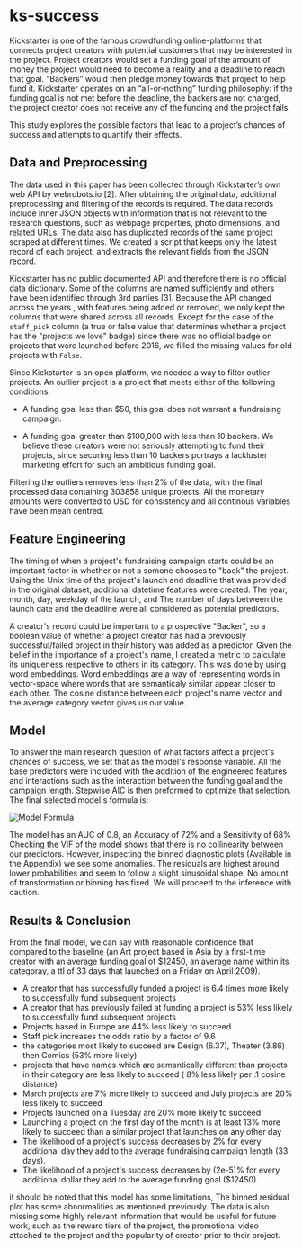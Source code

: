 # ks-success

Kickstarter is one of the famous crowdfunding online-platforms that connects project 
creators with potential customers that may be interested in the project. 
Project creators would set a funding goal of the amount of money the project would need to become a reality and a deadline to reach that goal. 
“Backers” would then pledge money towards that project to help fund it. 
Kickstarter operates on an “all-or-nothing” funding philosophy: if the funding goal is not met before the deadline, the backers are not charged, the project 
creator does not receive any of the funding and the project fails.

This study explores the possible factors that lead to a project’s chances of success and attempts to quantify their effects.

## Data and Preprocessing

The data used in this paper has been collected through Kickstarter’s own web API by webrobots.io [2].
After obtaining the original data, additional preprocessing and filtering of the records is required. 
The data records include inner JSON objects with information that is not relevant to the research questions, such as webpage properties, photo dimensions, and related URLs.
The data also has duplicated records of the same project scraped at different times. 
We created a script that keeps only the latest record of each project, and extracts the relevant fields from the JSON record.

Kickstarter has no public documented API and therefore there is no official data dictionary. 
Some of the columns are named sufficiently and others have been identified through 3rd parties [3]. 
Because the API changed across the years , with features being added or removed, we only kept the columns that were shared across all records. 
Except for the case of the `staff_pick` column (a true or false value that determines whether a project has the "projects we love" badge) since there was no official badge on projects that were launched before 2016, we filled the missing values for old projects with `False`.

Since Kickstarter is an open platform, we needed a way to filter outlier projects. An outlier project is a project that meets either of the following conditions:

- A funding goal less than $50, this goal does not warrant a fundraising campaign.

- A funding goal greater than $100,000 with less than 10 backers. We believe these creators were not seriously attempting to fund their projects, since securing less than 10 backers portrays a lackluster marketing effort for such an ambitious funding goal.

Filtering the outliers removes less than 2% of the data, with the final processed data containing 303858 unique projects. All the monetary amounts were converted to USD for consistency and all continous variables have been mean centred.


## Feature Engineering
The timing of when a project's fundraising campaign starts could be an important factor in whether or not a somone chooses to "back" the project. 
Using the Unix time of the project's launch and deadline that was provided in the original dataset, additional datetime features were created. 
The year, month, day, weekday of the launch, and The number of days between the launch date and the deadline were all considered as potential predictors.

A creator's record could be important to a prospective "Backer", so a boolean value of whether a project creator has had a previously successful/failed project in their history was added as a predictor.
Given the belief in the importance of a project's name, I created a metric to calculate its uniqueness respective to others in its category. 
This was done by using word embeddings. 
Word embeddings are a way of representing words in vector-space where words that are semanticaly similar appear closer to each other. 
The cosine distance between each project's name vector and the average category vector gives us our value.


## Model

To answer the main research question of what factors affect a project's chances of success, we set that as the model's response variable. All the base predictors were included with the addition of the engineered features and interactions such as the interaction between the funding goal and the campaign length. Stepwise AIC is then preformed to optimize that selection. The final selected model's formula is:

![Model Formula](https://media.discordapp.net/attachments/666704012904628226/759537408294387732/unknown.png)

The model has an AUC of 0.8, an Accuracy of 72% and a Sensitivity of 68%
Checking the VIF of the model shows that there is no collinearity between our predictors. However, inspecting the binned diagnostic plots (Available in the Appendix) we see some anomalies. The residuals are highest around lower probabilities and seem to follow a slight sinusoidal shape. No amount of transformation or binning has fixed. We will proceed to the inference with caution.



## Results & Conclusion

From the final model, we can say with reasonable confidence that compared to the baseline 
(an Art project based in Asia by a first-time creator with an average funding goal of $12450, 
an average name within its categoray, a ttl of 33 days that launched on a Friday on April 2009).

- A creator that has successfully funded a project is 6.4 times more likely to successfully fund subsequent projects
- A creator that has previously failed at funding a project is 53% less likely to successfully fund subsequent projects
- Projects based in Europe are 44% less likely to succeed
- Staff pick increases the odds ratio by a factor of 9.6
- the categories most likely to succeed are Design (6.37), Theater (3.86) then Comics (53% more likely)
- projects that have names which are semantically different than projects in their category are less likely to succeed ( 8% less likely per .1 cosine distance)
- March projects are 7% more likely to succeed and July projects are 20% less likely to succeed
- Projects launched on a Tuesday are 20% more likely to succeed
- Launching a project on the first day of the month is at least 13% more likely to succeed than a similar project that launches on any other day
- The likelihood of a project's success decreases by 2% for every additional day they add to the average fundraising campaign length (33 days).
- The likelihood of a project's success decreases by (2e-5)% for every additional dollar they add to the average funding goal ($12450).


it should be noted that this model has some limitations, The binned residual plot has some abnormalities as mentioned previously. 
The data is also missing some highly relevant information that would be useful for future work, such as the reward tiers of the project, 
the promotional video attached to the project and the popularity of creator prior to their project.
